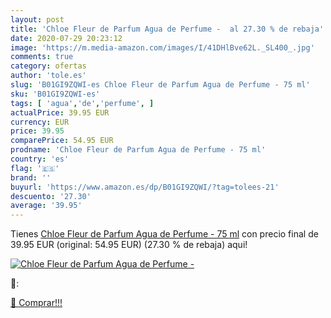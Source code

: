 ```yaml
---
layout: post
title: 'Chloe Fleur de Parfum Agua de Perfume -  al 27.30 % de rebaja'
date: 2020-07-29 20:23:12
image: 'https://m.media-amazon.com/images/I/41DHlBve62L._SL400_.jpg'
comments: true
category: ofertas
author: 'tole.es'
slug: 'B01GI9ZQWI-es Chloe Fleur de Parfum Agua de Perfume - 75 ml'
sku: 'B01GI9ZQWI-es'
tags: [ 'agua','de','perfume', ]
actualPrice: 39.95 EUR
currency: EUR
price: 39.95
comparePrice: 54.95 EUR
prodname: 'Chloe Fleur de Parfum Agua de Perfume - 75 ml'
country: 'es'
flag: '🇪🇸'
brand: ''
buyurl: 'https://www.amazon.es/dp/B01GI9ZQWI/?tag=tolees-21'
descuento: '27.30'
average: '39.95'
---
```


Tienes [Chloe Fleur de Parfum Agua de Perfume - 75 ml](https://www.amazon.es/dp/B01GI9ZQWI/?tag=tolees-21) con precio final de  39.95 EUR (original: 54.95 EUR) (27.30 %  de rebaja) aqui!

[![Chloe Fleur de Parfum Agua de Perfume - ](https://m.media-amazon.com/images/I/41DHlBve62L._SL400_.jpg)](https://www.amazon.es/dp/B01GI9ZQWI/?tag=tolees-21)

🔎:


[🛒 Comprar!!!](https://www.amazon.es/dp/B01GI9ZQWI/?tag=tolees-21)
